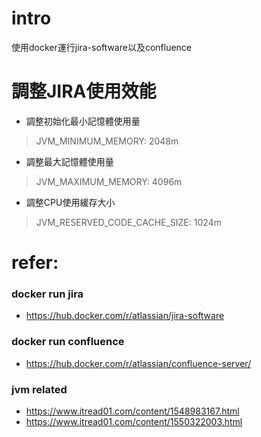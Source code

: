 # intro
使用docker運行jira-software以及confluence

# 調整JIRA使用效能
- 調整初始化最小記憶體使用量
> JVM_MINIMUM_MEMORY: 2048m

- 調整最大記憶體使用量
> JVM_MAXIMUM_MEMORY: 4096m

- 調整CPU使用緩存大小
> JVM_RESERVED_CODE_CACHE_SIZE: 1024m


# refer:
### docker run jira
- https://hub.docker.com/r/atlassian/jira-software

### docker run confluence
- https://hub.docker.com/r/atlassian/confluence-server/

### jvm related
- https://www.itread01.com/content/1548983167.html
- https://www.itread01.com/content/1550322003.html